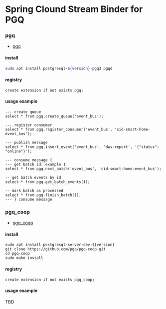 # Spring Clound Stream Binder for PGQ

### pgq
* [pgq](https://github.com/pgq/pgq)
#### install 
```sh
sudo apt install postgresql-${version}-pgq3 pgqd
```
#### registry
```postgresql
create extension if not exists pgq;
```
#### usage example
```postgresql
--- create queue
select * from pgq.create_queue('event_bus');

--- register consumer
select * from pgq.register_consumer('event_bus', 'cid-smart-home-event_bus');

--- publish message
select * from pgq.insert_event('event_bus', 'dws-report', '{"status": "online"}');

--- consume message {
--- get batch id: example 1
select * from pgq.next_batch('event_bus', 'cid-smart-home-event_bus');

-- get batch events by id
select * from pgq.get_batch_events(1);

-- mark batch as processed
select * from pgq.finish_batch(1);
--- } consume message
```

### pgq_coop
* [pgq_coop](https://github.com/pgq/pgq-coop)
#### install
```shell
sudo apt install postgresql-server-dev-${version}
git clone https://github.com/pgq/pgq-coop.git
cd pgq-coop
sudo make install
```

#### registry
```postgresql
create extension if not exists pgq_coop;
```
#### usage example
TBD